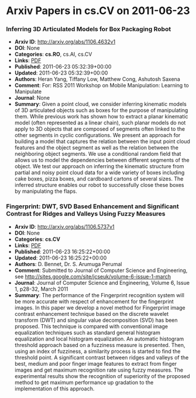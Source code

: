 # Arxiv Papers in cs.CV on 2011-06-23
### Inferring 3D Articulated Models for Box Packaging Robot
- **Arxiv ID**: http://arxiv.org/abs/1106.4632v1
- **DOI**: None
- **Categories**: **cs.RO**, cs.AI, cs.CV
- **Links**: [PDF](http://arxiv.org/pdf/1106.4632v1)
- **Published**: 2011-06-23 05:32:39+00:00
- **Updated**: 2011-06-23 05:32:39+00:00
- **Authors**: Heran Yang, Tiffany Low, Matthew Cong, Ashutosh Saxena
- **Comment**: For: RSS 2011 Workshop on Mobile Manipulation: Learning to Manipulate
- **Journal**: None
- **Summary**: Given a point cloud, we consider inferring kinematic models of 3D articulated objects such as boxes for the purpose of manipulating them. While previous work has shown how to extract a planar kinematic model (often represented as a linear chain), such planar models do not apply to 3D objects that are composed of segments often linked to the other segments in cyclic configurations. We present an approach for building a model that captures the relation between the input point cloud features and the object segment as well as the relation between the neighboring object segments. We use a conditional random field that allows us to model the dependencies between different segments of the object. We test our approach on inferring the kinematic structure from partial and noisy point cloud data for a wide variety of boxes including cake boxes, pizza boxes, and cardboard cartons of several sizes. The inferred structure enables our robot to successfully close these boxes by manipulating the flaps.



### Fingerprint: DWT, SVD Based Enhancement and Significant Contrast for Ridges and Valleys Using Fuzzy Measures
- **Arxiv ID**: http://arxiv.org/abs/1106.5737v1
- **DOI**: None
- **Categories**: **cs.CV**
- **Links**: [PDF](http://arxiv.org/pdf/1106.5737v1)
- **Published**: 2011-06-23 16:25:22+00:00
- **Updated**: 2011-06-23 16:25:22+00:00
- **Authors**: D. Bennet, Dr. S. Arumuga Perumal
- **Comment**: Submitted to Journal of Computer Science and Engineering, see
  http://sites.google.com/site/jcseuk/volume-6-issue-1-march
- **Journal**: Journal of Computer Science and Engineering, Volume 6, Issue 1,
  p28-32, March 2011
- **Summary**: The performance of the Fingerprint recognition system will be more accurate with respect of enhancement for the fingerprint images. In this paper we develop a novel method for Fingerprint image contrast enhancement technique based on the discrete wavelet transform (DWT) and singular value decomposition (SVD) has been proposed. This technique is compared with conventional image equalization techniques such as standard general histogram equalization and local histogram equalization. An automatic histogram threshold approach based on a fuzziness measure is presented. Then, using an index of fuzziness, a similarity process is started to find the threshold point. A significant contrast between ridges and valleys of the best, medium and poor finger image features to extract from finger images and get maximum recognition rate using fuzzy measures. The experimental results show the recognition of superiority of the proposed method to get maximum performance up gradation to the implementation of this approach.



